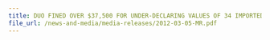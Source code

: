 ```yaml
---
title: DUO FINED OVER $37,500 FOR UNDER-DECLARING VALUES OF 34 IMPORTED CARS 
file_url: /news-and-media/media-releases/2012-03-05-MR.pdf
---
```

